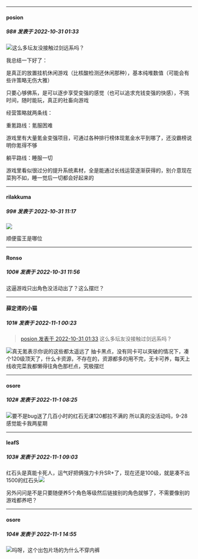 

*****

####  posion  
##### 98#       发表于 2022-10-31 01:33

<img src="https://static.saraba1st.com/image/smiley/face2017/067.png" referrerpolicy="no-referrer">这么多坛友没接触过剑远系吗？

我总结一下好了：

是真正的放置挂机休闲游戏（比核酸检测还休闲那种），基本纯堆数值（可能会有些许策略无伤大雅）

只要心够佛系，是可以逐步享受变强的感觉（也可以追求充钱变强的快感），不挑时间，随时能玩，真正的社畜向游戏

经营策略就两条线：

重氪路线：氪服困难

游戏里有大量氪金变强项目，可通过各种排行榜体现氪金水平到哪了，还没霸榜说明你氪得不够

躺平路线：睡服一切

游戏里看似很过分的提升系统素材，全是能通过长线运营逐渐获得的，别介意现在菜狗不如，睡一觉后一切都会好起来的



*****

####  rilakkuma  
##### 99#       发表于 2022-10-31 11:17

<img src="https://static.saraba1st.com/image/smiley/face2017/067.png" referrerpolicy="no-referrer">

顺便蛮王是哪位



*****

####  Ronso  
##### 100#       发表于 2022-10-31 11:56

这逼游戏只出角色没活动出了？这么摆烂？



*****

####  薛定谔的小猫  
##### 101#       发表于 2022-11-1 00:23

<blockquote><a href="httphttps://bbs.saraba1st.com/2b/forum.php?mod=redirect&amp;goto=findpost&amp;pid=58198630&amp;ptid=2068560" target="_blank">posion 发表于 2022-10-31 01:33</a>
这么多坛友没接触过剑远系吗？</blockquote>
<img src="https://static.saraba1st.com/image/smiley/face2017/067.png" referrerpolicy="no-referrer">真无氪表示你说的这些都太遥远了
抽卡黑点，没有同卡可以突破的情况下，凑个120级顶天了，什么卡资源，不存在的，资源都多的用不完，无卡可养，每天上线收完菜我都懒得往角色那栏点，究极摆烂



*****

####  osore  
##### 102#       发表于 2022-11-1 08:25

<img src="https://static.saraba1st.com/image/smiley/face2017/067.png" referrerpolicy="no-referrer">要不是bug送了几百小时的红石无课120都拉不满的
所以真的没活动吗，9-28感觉能卡我两星期



*****

####  leafS  
##### 103#       发表于 2022-11-1 09:03

红石头是真能卡死人，运气好把俩强力卡升SR+了，现在还是100级，就是凑不出1500的红石头<img src="https://static.saraba1st.com/image/smiley/face2017/067.png" referrerpolicy="no-referrer">

另外问问是不是只要随便养5个角色等级然后链接别的角色就够了，不需要像别的游戏都养吧？



*****

####  osore  
##### 104#       发表于 2022-11-1 14:55

<img src="https://static.saraba1st.com/image/smiley/face2017/077.png" referrerpolicy="no-referrer">吗呀，这个出包片场的为什么不穿内裤


